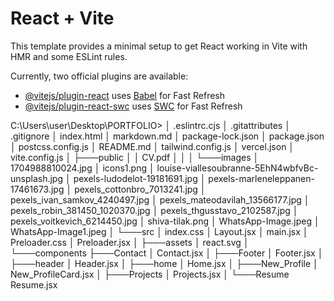# React + Vite

This template provides a minimal setup to get React working in Vite with HMR and some ESLint rules.

Currently, two official plugins are available:

- [@vitejs/plugin-react](https://github.com/vitejs/vite-plugin-react/blob/main/packages/plugin-react/README.md) uses [Babel](https://babeljs.io/) for Fast Refresh
- [@vitejs/plugin-react-swc](https://github.com/vitejs/vite-plugin-react-swc) uses [SWC](https://swc.rs/) for Fast Refresh

C:\Users\user\Desktop\PORTFOLIO>
│   .eslintrc.cjs
│   .gitattributes
│   .gitignore
│   index.html
│   markdown.md
│   package-lock.json
│   package.json
│   postcss.config.js
│   README.md
│   tailwind.config.js
│   vercel.json
│   vite.config.js
│
├───public
│   │   CV.pdf
│   │
│   └───images
│           1704988810024.jpg
│           icons1.png
│           louise-viallesoubranne-5EhN4wbfvBc-unsplash.jpg
│           pexels-ludodelot-19181691.jpg
│           pexels-marleneleppanen-17461673.jpg
│           pexels_cottonbro_7013241.jpg
│           pexels_ivan_samkov_4240497.jpg
│           pexels_mateodavilah_13566177.jpg
│           pexels_robin_381450_1020370.jpg
│           pexels_thgusstavo_2102587.jpg
│           pexels_voitkevich_6214450.jpg
│           shiva-tilak.png
│           WhatsApp-Image.jpeg
│           WhatsApp-Image1.jpeg
│
└───src
    │   index.css
    │   Layout.jsx
    │   main.jsx
    │   Preloader.css
    │   Preloader.jsx
    │
    ├───assets
    │       react.svg
    │
    └───components
        ├───Contact
        │       Contact.jsx
        │
        ├───Footer
        │       Footer.jsx
        │
        ├───header
        │       Header.jsx
        │
        ├───home
        │       Home.jsx
        │
        ├───New_Profile
        │       New_ProfileCard.jsx
        │
        ├───Projects
        │       Projects.jsx
        │
        └───Resume
                Resume.jsx

